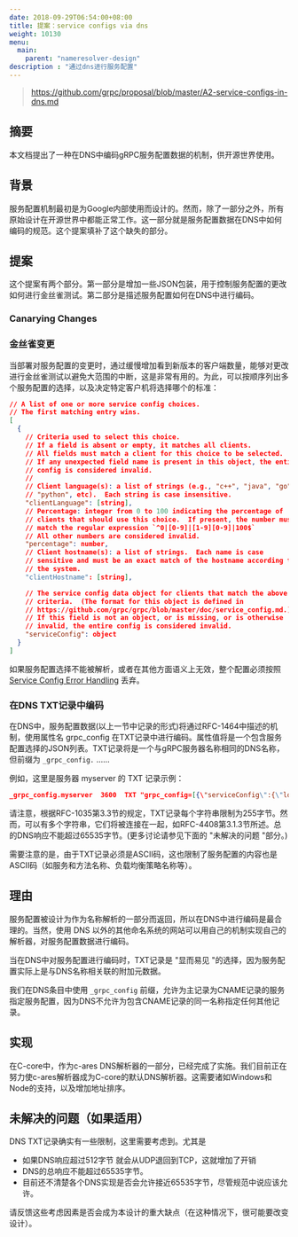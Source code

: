 ```yaml
---
date: 2018-09-29T06:54:00+08:00
title: 提案：service configs via dns
weight: 10130
menu:
  main:
    parent: "nameresolver-design"
description : "通过dns进行服务配置"
---
```


> https://github.com/grpc/proposal/blob/master/A2-service-configs-in-dns.md

## 摘要

本文档提出了一种在DNS中编码gRPC服务配置数据的机制，供开源世界使用。

## 背景

服务配置机制最初是为Google内部使用而设计的。然而，除了一部分之外，所有原始设计在开源世界中都能正常工作。这一部分就是服务配置数据在DNS中如何编码的规范。这个提案填补了这个缺失的部分。

## 提案

这个提案有两个部分。第一部分是增加一些JSON包装，用于控制服务配置的更改如何进行金丝雀测试。第二部分是描述服务配置如何在DNS中进行编码。

### Canarying Changes

### 金丝雀变更

当部署对服务配置的变更时，通过缓慢增加看到新版本的客户端数量，能够对更改进行金丝雀测试以避免大范围的中断，这是非常有用的。为此，可以按顺序列出多个服务配置的选择，以及决定特定客户机将选择哪个的标准：

```json
// A list of one or more service config choices.
// The first matching entry wins.
[
  {
    // Criteria used to select this choice.
    // If a field is absent or empty, it matches all clients.
    // All fields must match a client for this choice to be selected.
    // If any unexpected field name is present in this object, the entire
    // config is considered invalid.
    //
    // Client language(s): a list of strings (e.g., "c++", "java", "go",
    // "python", etc).  Each string is case insensitive.
    "clientLanguage": [string],
    // Percentage: integer from 0 to 100 indicating the percentage of
    // clients that should use this choice.  If present, the number must
    // match the regular expression `^0|[0-9]|[1-9][0-9]|100$`
    // All other numbers are considered invalid.
    "percentage": number,
    // Client hostname(s): a list of strings.  Each name is case 
    // sensitive and must be an exact match of the hostname according to
    // the system.
    "clientHostname": [string],

    // The service config data object for clients that match the above
    // criteria.  (The format for this object is defined in
    // https://github.com/grpc/grpc/blob/master/doc/service_config.md.)
    // If this field is not an object, or is missing, or is otherwise 
    // invalid, the entire config is considered invalid.
    "serviceConfig": object
  }
]
```

如果服务配置选择不能被解析，或者在其他方面语义上无效，整个配置必须按照   [Service Config Error Handling](https://github.com/grpc/proposal/blob/master/A21-service-config-error-handling.md) 丢弃。


### 在DNS TXT记录中编码

在DNS中，服务配置数据(以上一节中记录的形式)将通过RFC-1464中描述的机制，使用属性名 grpc_config 在TXT记录中进行编码。属性值将是一个包含服务配置选择的JSON列表。TXT记录将是一个与gRPC服务器名称相同的DNS名称，但前缀为 `_grpc_config.` ......

例如，这里是服务器 myserver 的 TXT 记录示例：

```json
_grpc_config.myserver  3600  TXT "grpc_config=[{\"serviceConfig\":{\"loadBalancingPolicy\":\"round_robin\",\"methodConfig\":[{\"name\":[{\"service\":\"MyService\",\"method\":\"Foo\"}],\"waitForReady\":true}]}}]"
```

请注意，根据RFC-1035第3.3节的规定，TXT记录每个字符串限制为255字节。然而，可以有多个字符串，它们将被连接在一起，如RFC-4408第3.1.3节所述。总的DNS响应不能超过65535字节。(更多讨论请参见下面的 "未解决的问题 "部分。)

需要注意的是，由于TXT记录必须是ASCII码，这也限制了服务配置的内容也是ASCII码（如服务和方法名称、负载均衡策略名称等）。

## 理由

服务配置被设计为作为名称解析的一部分而返回，所以在DNS中进行编码是最合理的。当然，使用 DNS 以外的其他命名系统的网站可以用自己的机制实现自己的解析器，对服务配置数据进行编码。

当在DNS中对服务配置进行编码时，TXT记录是 "显而易见 "的选择，因为服务配置实际上是与DNS名称相关联的附加元数据。

我们在DNS条目中使用 `_grpc_config` 前缀，允许为主记录为CNAME记录的服务指定服务配置，因为DNS不允许为包含CNAME记录的同一名称指定任何其他记录。

## 实现

在C-core中，作为c-ares DNS解析器的一部分，已经完成了实施。我们目前正在努力使c-ares解析器成为C-core的默认DNS解析器。这需要诸如Windows和Node的支持，以及增加地址排序。

## 未解决的问题（如果适用）

DNS TXT记录确实有一些限制，这里需要考虑到。尤其是

- 如果DNS响应超过512字节 就会从UDP退回到TCP，这就增加了开销
- DNS的总响应不能超过65535字节。
- 目前还不清楚各个DNS实现是否会允许接近65535字节，尽管规范中说应该允许。

请反馈这些考虑因素是否会成为本设计的重大缺点（在这种情况下，很可能要改变设计）。